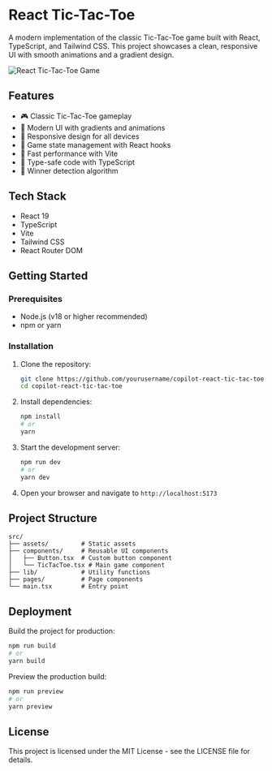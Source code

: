 # React Tic-Tac-Toe

A modern implementation of the classic Tic-Tac-Toe game built with React, TypeScript, and Tailwind CSS. This project showcases a clean, responsive UI with smooth animations and a gradient design.

![React Tic-Tac-Toe Game](https://github.com/yourusername/copilot-react-tic-tac-toe/raw/main/screenshot.png)

## Features

- 🎮 Classic Tic-Tac-Toe gameplay
- 🎨 Modern UI with gradients and animations
- 📱 Responsive design for all devices
- 🔄 Game state management with React hooks
- 🚀 Fast performance with Vite
- 🧩 Type-safe code with TypeScript
- 🎯 Winner detection algorithm

## Tech Stack

- React 19
- TypeScript
- Vite
- Tailwind CSS
- React Router DOM

## Getting Started

### Prerequisites

- Node.js (v18 or higher recommended)
- npm or yarn

### Installation

1. Clone the repository:
   ```bash
   git clone https://github.com/yourusername/copilot-react-tic-tac-toe.git
   cd copilot-react-tic-tac-toe
   ```

2. Install dependencies:
   ```bash
   npm install
   # or
   yarn
   ```

3. Start the development server:
   ```bash
   npm run dev
   # or
   yarn dev
   ```

4. Open your browser and navigate to `http://localhost:5173`

## Project Structure

```
src/
├── assets/         # Static assets
├── components/     # Reusable UI components
│   ├── Button.tsx  # Custom button component
│   └── TicTacToe.tsx # Main game component
├── lib/            # Utility functions
├── pages/          # Page components
└── main.tsx        # Entry point
```

## Deployment

Build the project for production:

```bash
npm run build
# or
yarn build
```

Preview the production build:

```bash
npm run preview
# or
yarn preview
```

## License

This project is licensed under the MIT License - see the LICENSE file for details.
